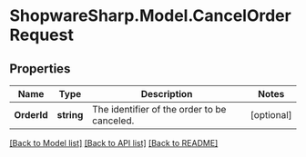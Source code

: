 # ShopwareSharp.Model.CancelOrderRequest

## Properties

Name | Type | Description | Notes
------------ | ------------- | ------------- | -------------
**OrderId** | **string** | The identifier of the order to be canceled. | [optional] 

[[Back to Model list]](../README.md#documentation-for-models) [[Back to API list]](../README.md#documentation-for-api-endpoints) [[Back to README]](../README.md)

